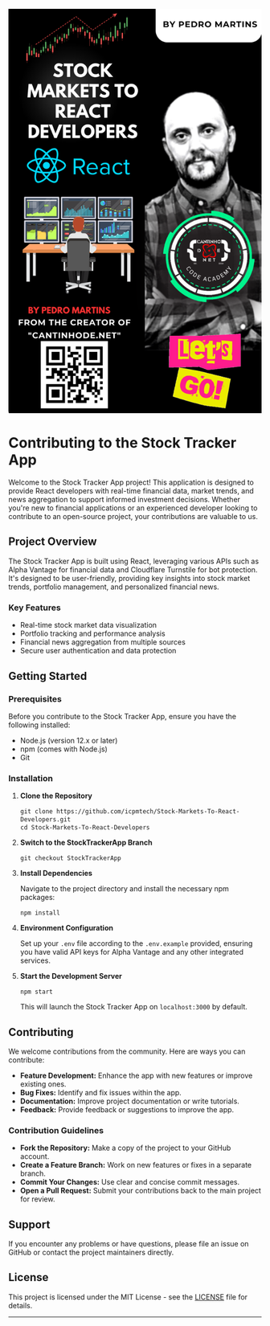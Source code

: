 ![](assets/20240411_123746_Stok_markets.png)

# Contributing to the Stock Tracker App

Welcome to the Stock Tracker App project! This application is designed to provide React developers with real-time financial data, market trends, and news aggregation to support informed investment decisions. Whether you're new to financial applications or an experienced developer looking to contribute to an open-source project, your contributions are valuable to us.

## Project Overview

The Stock Tracker App is built using React, leveraging various APIs such as Alpha Vantage for financial data and Cloudflare Turnstile for bot protection. It's designed to be user-friendly, providing key insights into stock market trends, portfolio management, and personalized financial news.

### Key Features

- Real-time stock market data visualization
- Portfolio tracking and performance analysis
- Financial news aggregation from multiple sources
- Secure user authentication and data protection

## Getting Started

### Prerequisites

Before you contribute to the Stock Tracker App, ensure you have the following installed:

- Node.js (version 12.x or later)
- npm (comes with Node.js)
- Git

### Installation

1. **Clone the Repository**

   ```
   git clone https://github.com/icpmtech/Stock-Markets-To-React-Developers.git
   cd Stock-Markets-To-React-Developers
   ```
2. **Switch to the StockTrackerApp Branch**

   ```
   git checkout StockTrackerApp
   ```
3. **Install Dependencies**

   Navigate to the project directory and install the necessary npm packages:

   ```
   npm install
   ```
4. **Environment Configuration**

   Set up your `.env` file according to the `.env.example` provided, ensuring you have valid API keys for Alpha Vantage and any other integrated services.
5. **Start the Development Server**

   ```
   npm start
   ```

   This will launch the Stock Tracker App on `localhost:3000` by default.

## Contributing

We welcome contributions from the community. Here are ways you can contribute:

- **Feature Development:** Enhance the app with new features or improve existing ones.
- **Bug Fixes:** Identify and fix issues within the app.
- **Documentation:** Improve project documentation or write tutorials.
- **Feedback:** Provide feedback or suggestions to improve the app.

### Contribution Guidelines

- **Fork the Repository:** Make a copy of the project to your GitHub account.
- **Create a Feature Branch:** Work on new features or fixes in a separate branch.
- **Commit Your Changes:** Use clear and concise commit messages.
- **Open a Pull Request:** Submit your contributions back to the main project for review.

## Support

If you encounter any problems or have questions, please file an issue on GitHub or contact the project maintainers directly.

## License

This project is licensed under the MIT License - see the [LICENSE](LICENSE) file for details.

---

